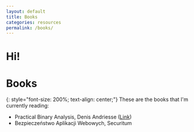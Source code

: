 ```yaml
---
layout: default
title: Books
categories: resources
permalink: /books/
---
```


# Hi!
# Books
{: style="font-size: 200%; text-align: center;"}
These are the books that I'm currently reading:
 - Practical Binary Analysis, Denis Andriesse   ([Link](https://practicalbinaryanalysis.com/))
 - Bezpieczeństwo Aplikacji Webowych, Securitum